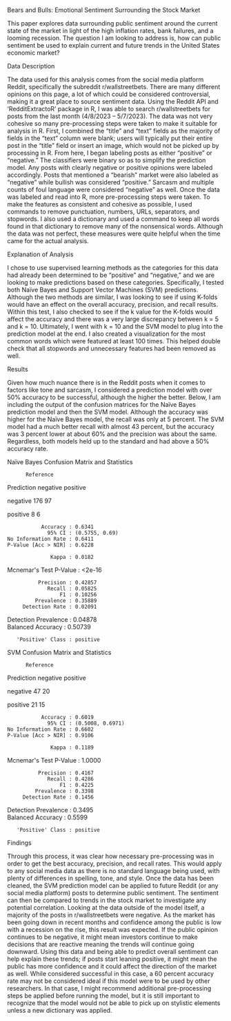 Bears and Bulls: Emotional Sentiment Surrounding the Stock Market

This paper explores data surrounding public sentiment around the current state of the market in light of the high inflation rates, bank failures, and a looming recession. The question I am looking to address is, how can public sentiment be used to explain current and future trends in the United States economic market? 

Data Description

The data used for this analysis comes from the social media platform Reddit, specifically the subreddit r/wallstreetbets. There are many different opinions on this page, a lot of which could be considered controversial, making it a great place to source sentiment data.
Using the Reddit API and ‘RedditExtractoR’ package in R, I was able to search r/wallstreetbets for posts from the last month (4/8/2023 – 5/7/2023). The data was not very cohesive so many pre-processing steps were taken to make it suitable for analysis in R. First, I combined the “title” and “text” fields as the majority of fields in the “text” column were blank; users will typically put their entire post in the “title” field or insert an image, which would not be picked up by processing in R. From here, I began labeling posts as either “positive” or “negative.” The classifiers were binary so as to simplify the prediction model. Any posts with clearly negative or positive opinions were labeled accordingly. Posts that mentioned a “bearish” market were also labeled as “negative” while bullish was considered “positive.” Sarcasm and multiple counts of foul language were considered “negative” as well. 
Once the data was labeled and read into R, more pre-processing steps were taken. To make the features as consistent and cohesive as possible, I used commands to remove punctuation, numbers, URLs, separators, and stopwords. I also used a dictionary and used a command to keep all words found in that dictionary to remove many of the nonsensical words. Although the data was not perfect, these measures were quite helpful when the time came for the actual analysis. 

Explanation of Analysis

I chose to use supervised learning methods as the categories for this data had already been determined to be “positive” and “negative,” and we are looking to make predictions based on these categories. Specifically, I tested both Naïve Bayes and Support Vector Machines (SVM) predictions. Although the two methods are similar, I was looking to see if using K-folds would have an effect on the overall accuracy, precision, and recall results. Within this test, I also checked to see if the k value for the K-folds would affect the accuracy and there was a very large discrepancy between k = 5 and k = 10. Ultimately, I went with k = 10 and the SVM model to plug into the prediction model at the end.
I also created a visualization for the most common words which were featured at least 100 times. This helped double check that all stopwords and unnecessary features had been removed as well.   
 

Results

Given how much nuance there is in the Reddit posts when it comes to factors like tone and sarcasm, I considered a prediction model with over 50% accuracy to be successful, although the higher the better. Below, I am including the output of the confusion matrices for the Naïve Bayes prediction model and then the SVM model. Although the accuracy was higher for the Naïve Bayes model, the recall was only at 5 percent. The SVM model had a much better recall with almost 43 percent, but the accuracy was 3 percent lower at about 60% and the precision was about the same. Regardless, both models held up to the standard and had above a 50% accuracy rate.  

Naïve Bayes
Confusion Matrix and Statistics

          Reference
Prediction  negative  positive

  negative       176        97
  
  positive         8         6
                                        
               Accuracy : 0.6341        
                 95% CI : (0.5755, 0.69)
    No Information Rate : 0.6411        
    P-Value [Acc > NIR] : 0.6228        
                                        
                  Kappa : 0.0182        
                                        
 Mcnemar's Test P-Value : <2e-16        
                                        
              Precision : 0.42857       
                 Recall : 0.05825       
                     F1 : 0.10256       
             Prevalence : 0.35889       
         Detection Rate : 0.02091       
   Detection Prevalence : 0.04878       
      Balanced Accuracy : 0.50739       
                                        
       'Positive' Class : positive  



SVM 
Confusion Matrix and Statistics

          Reference
Prediction negative positive

  negative        47        20
  
  positive        21        15
                                          
               Accuracy : 0.6019          
                 95% CI : (0.5008, 0.6971)
    No Information Rate : 0.6602          
    P-Value [Acc > NIR] : 0.9106          
                                          
                  Kappa : 0.1189          
                                          
 Mcnemar's Test P-Value : 1.0000          
                                          
              Precision : 0.4167          
                 Recall : 0.4286          
                     F1 : 0.4225          
             Prevalence : 0.3398          
         Detection Rate : 0.1456          
   Detection Prevalence : 0.3495          
      Balanced Accuracy : 0.5599          
                                          
       'Positive' Class : positive


Findings

Through this process, it was clear how necessary pre-processing was in order to get the best accuracy, precision, and recall rates. This would apply to any social media data as there is no standard language being used, with plenty of differences in spelling, tone, and style. Once the data has been cleaned, the SVM prediction model can be applied to future Reddit (or any social media platform) posts to determine public sentiment. The sentiment can then be compared to trends in the stock market to investigate any potential correlation. 
Looking at the data outside of the model itself, a majority of the posts in r/wallstreetbets were negative. As the market has been going down in recent months and confidence among the public is low with a recession on the rise, this result was expected. If the public opinion continues to be negative, it might mean investors continue to make decisions that are reactive meaning the trends will continue going downward. Using this data and being able to predict overall sentiment can help explain these trends; if posts start leaning positive, it might mean the public has more confidence and it could affect the direction of the market as well.
While considered successful in this case, a 60 percent accuracy rate may not be considered ideal if this model were to be used by other researchers. In that case, I might recommend additional pre-processing steps be applied before running the model, but it is still important to recognize that the model would not be able to pick up on stylistic elements unless a new dictionary was applied.
